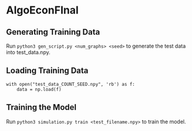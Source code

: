 # AlgoEconFInal

## Generating Training Data

Run `python3 gen_script.py <num_graphs> <seed>` to generate the test data into test_data.npy. 

## Loading Training Data 
```
with open("test_data_COUNT_SEED.npy", 'rb') as f:
    data = np.load(f)
```

## Training the Model
Run `python3 simulation.py train <test_filename.npy>` to train the model.